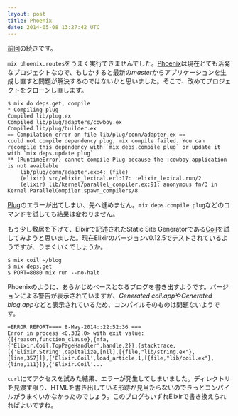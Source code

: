 ```yaml
---
layout: post
title: Phoenix
date: 2014-05-08 13:27:42 UTC
---
```


[前回](http://vagrant:4000/2014/05/02/phoenix.html)の続きです。

`mix phoenix.routes`をうまく実行できませんでした。[Phoenix](https://github.com/phoenixframework/phoenix)は現在とても活発なプロジェクトなので、もしかすると最新の*master*からアプリケーションを生成し直すと問題が解決するのではないかと思いました。そこで、改めてプロジェクトをクローンし直します。

```
$ mix do deps.get, compile
* Compiling plug
Compiled lib/plug.ex
Compiled lib/plug/adapters/cowboy.ex
Compiled lib/plug/builder.ex
== Compilation error on file lib/plug/conn/adapter.ex ==
could not compile dependency plug, mix compile failed. You can recompile this dependency with `mix deps.compile plug` or update it with `mix deps.update plug`
** (RuntimeError) cannot compile Plug because the :cowboy application is not available
    lib/plug/conn/adapter.ex:4: (file)
    (elixir) src/elixir_lexical.erl:17: :elixir_lexical.run/2
    (elixir) lib/kernel/parallel_compiler.ex:91: anonymous fn/3 in Kernel.ParallelCompiler.spawn_compilers/8
```

[Plug](https://github.com/elixir-lang/plug)のエラーが出てしまい、先へ進めません。`mix deps.compile plug`などのコマンドを試しても結果は変わりません。

もう少し敷居を下げて、Elixirで記述されたStatic Site Generatorである[Coil](https://github.com/badosu/coil)を試してみようと思いました。現在Elixirのバージョンv0.12.5でテストされているようですが、うまくいくでしょうか。

```
$ mix coil ~/blog
$ mix deps.get
$ PORT=8080 mix run --no-halt
```

Phoenixのように、あらかじめベースとなるブログを書き出すようです。バージョンによる警告が表示されていますが、*Generated coil.app*や*Generated blog.app*などと表示されているため、コンパイルそのものは問題ないようです。

```
=ERROR REPORT==== 8-May-2014::22:52:36 ===
Error in process <0.382.0> with exit value: {[{reason,function_clause},{mfa,{'Elixir.Coil.TopPageHandler',handle,2}},{stacktrace,[{'Elixir.String',capitalize,[nil],[{file,"lib/string.ex"},{line,357}]},{'Elixir.Coil',load_article,1,[{file,"lib/coil.ex"},{line,111}]},{'Elixir.Coil'...
```

`curl`にてアクセスを試みた結果、エラーが発生してしまいました。ディレクトリを見渡す限り、HTMLを書き出している形跡が見当たらないのできっとコンパイルがうまくいかなかったのでしょう。このブログもいずれElixirで書き換えられればよいですね。
